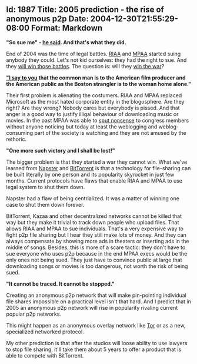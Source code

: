Id: 1887
Title: 2005 prediction - the rise of anonymous p2p
Date: 2004-12-30T21:55:29-08:00
Format: Markdown
--------------
**"So sue me" - [he said](http://www.nanocrew.net/blog/). And that's
what they did.**

End of 2004 was the time of legal battles.
[RIAA](http://en.wikipedia.org/wiki/Riaa) and
[MPAA](http://en.wikipedia.org/wiki/Mpaa) started suing anybody they
could. Let's not kid ourselves: they had the right to sue. And they
[will win those battles](http://en.wikipedia.org/wiki/Pyrrhic_victory).
The question is: will they [win the
war](http://en.wikipedia.org/wiki/The_Art_of_War)?

**["I say to you](http://cryptome.org/hrcw-hear.htm) that the common man
is to the American film producer and the American public as the Boston
strangler is to the woman home alone."**

Their first problem is alienating the costumers. RIAA and MPAA replaced
Microsoft as the most hated corporate entity in the blogosphere. Are
they right? Are they wrong? Nobody cares but everybody is pissed. And
that anger is a good way to justify illigal behaviour of downloading
music or movies. In the past MPAA was able to [sput
nonsense](http://www.google.com/search?hl=en&lr=&q=%22Boston+strangler+is+to+the+woman+home+alone%22&btnG=Search)
to congress members without anyone noticing but today at least the
weblogging and weblog-consuming part of the society is watching and they
are not amused by the rethoric.

**"One more such victory and I shall be lost!"**

The bigger problem is that they started a war they cannot win. What
we've learned from [Napster](http://en.wikipedia.org/wiki/Napster) and
[BitTorrent](http://en.wikipedia.org/wiki/Bittorrent) is that a
technology for file-sharing can be built literally by one person and its
popularity skyrocket in just few months. Current protocols have flaws
that enable RIAA and MPAA to use legal system to shut them down.

Napster had a flaw of being centrialized. It was a matter of winning one
case to shut them down forever.

BitTorrent, Kazaa and other decentralized networks cannot be killed that
way but they make it trivial to track down people who upload files. That
allows RIAA and MPAA to sue individuals. That's a very expensive way to
fight p2p file sharing but I hear they still make lots of money. And
they can always compensate by showing more ads in theaters or inserting
ads in the middle of songs. Besides, this is more of a scare tactic:
they don't have to sue everyone who uses p2p because in the end MPAA
execs would be the only ones not being sued. They just have to convince
public at large that downloading songs or movies is too dangerous, not
worth the risk of being sued.

**"It cannot be traced. It cannot be stopped."**

Creating an anonymous p2p network that will make pin-pointing individual
file shares impossible on a practical level isn't that hard. And I
predict that in 2005 an anonymous p2p network will rise in popularity
rivaling current popular p2p networks.

This might happen as an anonymous overlay network like
[Tor](http://en.wikipedia.org/wiki/The_Art_of_War) or as a new,
specialized networked protocol.

My other prediction is that after the studios will loose ability to use
lawyers to stop file sharing, it'll take them about 5 years to offer a
product that is able to compete with BitTorrent.
